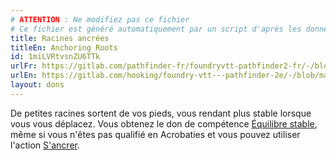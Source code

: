 ```yaml
---
# ATTENTION : Ne modifiez pas ce fichier
# Ce fichier est généré automatiquement par un script d'après les données du module Foundry VTT officiel et de sa traduction
title: Racines ancrées
titleEn: Anchoring Roots
id: 1miLVRtvsnZU6TTk
urlFr: https://gitlab.com/pathfinder-fr/foundryvtt-pathfinder2-fr/-/blob/master/data/feats/1miLVRtvsnZU6TTk.htm
urlEn: https://gitlab.com/hooking/foundry-vtt---pathfinder-2e/-/blob/master/packs/data/feats.db/anchoring-roots.json
layout: dons
---
```

De petites racines sortent de vos pieds, vous rendant plus stable lorsque vous vous déplacez. Vous obtenez le don de compétence [Équilibre stable](équilibre-stable.html), même si vous n'êtes pas qualifié en Acrobaties et vous pouvez utiliser l'action [S'ancrer](../actions/s-ancrer.html).
